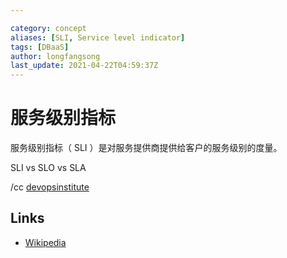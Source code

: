 ```yaml
---

category: concept
aliases: [SLI, Service level indicator]
tags: [DBaaS]
author: longfangsong
last_update: 2021-04-22T04:59:37Z
---
```


# 服务级别指标

服务级别指标（ SLI ）是对服务提供商提供给客户的服务级别的度量。

SLI vs SLO vs SLA

/cc [devopsinstitute](https://devopsinstitute.com/choosing-the-right-service-level-indicators/)

## Links

- [Wikipedia](https://zh.wikipedia.org/wiki/%E6%9C%8D%E5%8A%A1%E7%BA%A7%E5%88%AB%E6%8C%87%E6%A0%87)
